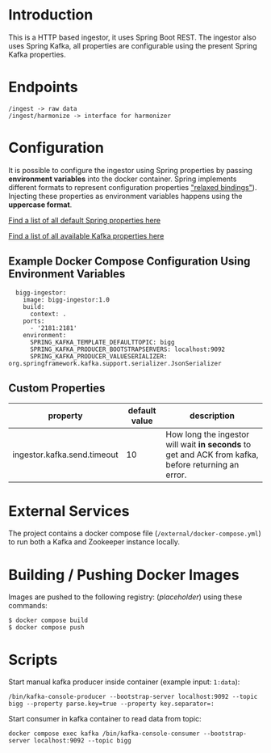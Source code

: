# Introduction

This is a HTTP based ingestor, it uses Spring Boot REST. The ingestor also uses Spring Kafka, all properties are configurable using the present Spring Kafka properties.


# Endpoints

```
/ingest -> raw data
/ingest/harmonize -> interface for harmonizer
```


# Configuration

It is possible to configure the ingestor using Spring properties by passing **environment variables** into the docker container. Spring implements different formats to represent configuration properties ["relaxed bindings"](https://docs.spring.io/spring-boot/docs/2.0.x/reference/html/boot-features-external-config.html#boot-features-external-config-relaxed-binding)). Injecting these properties as environment variables happens using the **uppercase format**.

[Find a list of all default Spring properties here](https://docs.spring.io/spring-boot/docs/current/reference/html/application-properties.html)

[Find a list of all available Kafka properties here](https://gist.github.com/geunho/77f3f9a112ea327457353aa407328771)

## Example Docker Compose Configuration Using Environment Variables

```
  bigg-ingestor:
    image: bigg-ingestor:1.0
    build:
      context: .
    ports:
      - '2181:2181'
    environment:
      SPRING_KAFKA_TEMPLATE_DEFAULTTOPIC: bigg
      SPRING_KAFKA_PRODUCER_BOOTSTRAPSERVERS: localhost:9092
      SPRING_KAFKA_PRODUCER_VALUESERIALIZER: org.springframework.kafka.support.serializer.JsonSerializer
```

## Custom Properties

|property|default value|description|
|-|-|-|
|ingestor.kafka.send.timeout|10|How long the ingestor will wait **in seconds** to get and ACK from kafka, before returning an error.|


# External Services

The project contains a docker compose file (`/external/docker-compose.yml`) to run both a Kafka and Zookeeper instance locally.


# Building / Pushing Docker Images

Images are pushed to the following registry: (*placeholder*) using these commands:

```
$ docker compose build
$ docker compose push
```


# Scripts

Start manual kafka producer inside container (example input: `1:data`):

```
/bin/kafka-console-producer --bootstrap-server localhost:9092 --topic bigg --property parse.key=true --property key.separator=:
```

Start consumer in kafka container to read data from topic:

```
docker compose exec kafka /bin/kafka-console-consumer --bootstrap-server localhost:9092 --topic bigg
```
